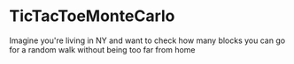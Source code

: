 # TicTacToeMonteCarlo
Imagine you're living in NY and want to check how many blocks you can go for a random walk without being too far from home
